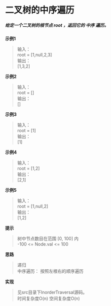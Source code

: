 # 二叉树的中序遍历

##### 给定一个二叉树的根节点 root ，返回它的 中序 遍历。

**示例1**
> 输入：   
> root = [1,null,2,3]   
> 输出：   
> [1,3,2] 

**示例2**
> 输入：   
> root = []   
> 输出：   
> [] 

**示例3**
> 输入：   
> root = [1]   
> 输出：   
> [1] 

**示例4**
> 输入：   
> root = [1,2]   
> 输出：   
> [2,1] 

**示例5**
> 输入：   
> root = [1,null,2]   
> 输出：   
> [1,2] 

**提示**
> 树中节点数目在范围 [0, 100] 内    
> -100 <= Node.val <= 100   

**思路**
> 递归    
> 中序遍历： 按照左根右的顺序遍历    

**实现**
> 见src目录下InorderTraversal源码。   
> 时间复杂度O(n)  空间复杂度O(n)